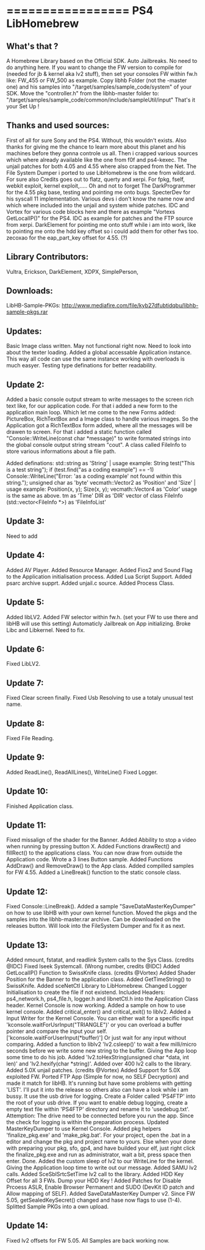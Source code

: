 =================
PS4 LibHomebrew
=================

## What's that ?
 A Homebrew Library based on the Official SDK.
 Auto Jailbreaks. No need to do anything here.
 If you want to change the FW version to compile for (needed for jb & kernel aka lv2 stuff),
 then set your consoles FW within fw.h like: FW_455 or FW_500 as example.
 Copy libhb Folder (not the -master one) and his samples into "/target/samples/sample_code/system" of your SDK.
 Move the "controller.h" from the libhb-master folder to: "/target/samples/sample_code/common/include/sampleUtil/input"
 That's it your Set Up !
 
## Thanks and used sources:
 First of all for sure Sony and the PS4. Without, this wouldn't exists. Also thanks for giving me the chance to learn more about this planet and his machines
 before they gonna controle us all.
 Then i crapped various sources which where already available like the one from f0f and ps4-kexec. The unjail patches for both 4.05 and 4.55
 where also crapped from the Net. The File System Dumper i ported to use LibHomebrew is the one from wildcard.
 For sure also Credits goes out to flatz, querty and xerpi. For fpkg, fself, webkit exploit, kernel exploit,.....
 Oh and not to forget The DarkProgrammer for the 4.55 pkg base, testing and pointing me onto bugs.
 SpecterDev for his syscall 11 implementation. Various devs i don't know the name now and which where included into the unjail and system whide patches.
 IDC and Vortex for various code blocks here and there as example "Vortexs GetLocalIP()" for the PS4. IDC as example for patches and the FTP source from xerpi.
 DarkElement for pointing me onto stuff while i am into work, like to pointing me onto the hdd key offset so i could add them for other fws too.
 zecoxao for the eap_part_key offset for 4.55. (?)

## Library Contributors:
 Vultra, Erickson, DarkElement, XDPX, SimplePerson,
 
## Downloads:
 LibHB-Sample-PKGs: http://www.mediafire.com/file/kyb27dfubtidqbu/libhb-sample-pkgs.rar


## Updates:
Basic Image class written. May not functional right now. Need to look into about the texter loading.
Added a global accessable Application instance. This way all code can use the same instance working with overloads is much easyer.
Testing type definations for better readability.

## Update 2:
Added a basic console output stream to write messages to the screen rich text like, for our application code. For that i added a new form to the application main loop.
Which let me come to the new Forms added: PictureBox, RichTextBox and a Image class to handle various images. So the Application got a RichTextBox form added,
where all the messages will be drawen to screen. For that i added a static function called "Console::WriteLine(const char *message)" to write formated 
strings into the global console output string stream "cout". A class called FileInfo to store various informations about a file path.

Added definations:
 std::string as 'String' | usage example: String test("This is a test string"); if (test.find("as a coding example") == -1) Console::WriteLine("Error: 'as a coding example' not found within this string.");
 unsigned char as 'byte'
 vecmath::Vector2 as 'Position' and 'Size' | usage example: Position(x, y); Size(x, y); 
 vecmath::Vector4 as 'Color' usage is the same as above.
 tm as 'Time'
 DIR as 'DIR'
 vector of class FileInfo (std::vector<FileInfo *>) as 'FileInfoList'
 
## Update 3:
  Need to add
  
## Update 4:
 Added AV Player.
 Added Resource Manager.
 Added Fios2 and Sound Flag to the Application initialisation process.
 Added Lua Script Support.
 Added psarc archive supprt.
 Added unjail.c source.
 Added Process Class.
 
## Update 5:
 Added libLV2.
 Added FW selector within fw.h. (set your FW to use there and libHB will use this setting)
 Automaticly Jailbreak on App initializing.
 Broke Libc and Libkernel. Need to fix.
 
## Update 6:
 Fixed LibLV2.
 
## Update 7:
 Fixed Clear screen finally.
 Fixed Usb Resolving to use a totaly unusual test name.
 
## Update 8:
 Fixed File Reading.
 
## Update 9:
 Added ReadLine(), ReadAllLines(), WriteLine()
 Fixed Logger.
 
## Update 10:
 Finished Application class.
 
## Update 11:
 Fixed missalign of the shader for the Banner.
 Added Abbility to stop a video when running by pressing button X.
 Added Functions drawRect() and fillRect() to the applications class. You can now draw from outside the Application code.
 Wrote a 3 lines Button sample.
 Added Functions AddDraw() and RemoveDraw() to the App class.
 Added compilled samples for FW 4.55.
 Added a LineBreak() function to the static console class.
 
## Update 12:
 Fixed Console::LineBreak().
 Added a sample "SaveDataMasterKeyDumper" on how to use libHB with your own kernel function.
 Moved the pkgs and the samples into the libhb-master.rar archive. Can be downloaded on the releases button.
 Will look into the FileSystem Dumper and fix it as next.
 
## Update 13:
 Added nmount, fstatat, and readlink System calls to the Sys Class. (credits @IDC)
 Fixed lseek Systemcall. (Wrong number, credits @IDC)
 Added GetLocalIP() Function to SwissKnife class. (credits @Vortex)
 Added Shader Position for the Banner to the application class.
 Added GetTimeString() to SwissKnife.
 Added sceNetCtl Library to LibHomebrew.
 Changed Logger Initialisation to create the file if not existend.
 Included Headers: ps4_network.h, ps4_file.h, logger.h and libnetCtl.h into the Application Class header.
 Kernel Console is now working.
 Added a sample on how to use kernel console.
 Added critical_enter() and critical_exit() to liblv2.
 Added a Input Writer for the Kernel Console. You can either wait for a specific input 'kconsole.waitForUsrInput("TRIANGLE")'
  or you can overload a buffer pointer and compare the input your self. ['kconsole.waitForUserInput(*buffer)']
  Or just wait for any input without comparing.
 Added a function to liblv2 'lv2.csleep()' to wait a few milli/micro seconds before we write some new string to the buffer. Giving the App loop some time to do his job.
 Added 'lv2.toHexString(unsigned char *data, int len)' and 'lv2.hexify(char *string)'.
 Added over 400 lv2 calls to the library.
 Added 5.0X unjail patches. (credits @Vortex)
 Added Support for 5.0X exploited FW.
 Ported FTP App (Simple for now, no SELF Decryption) and made it match for libHB. It's running but have some problems with getting 'LIST'.
  I'll put it into the release so others also can have a look while i am bussy.
  It use the usb drive for logging. Create a Folder called 'PS4FTP' into the root of your usb drive. If you want to enable debug logging,
  create a empty text file within 'PS4FTP' directory and rename it to 'usedebug.txt'.
  Attemption: The drive need to be connected before you run the app. Since the check for logging is within the preparation process.
 Updated MasterKeyDumper to use Kernel Console.
 Added pkg helpers 'finalize_pkg.exe' and 'make_pkg.bat'. For your project, open the .bat in a editor and change the pkg and project name to yours.
  Else when your done with preparing your pkg, sfo, gp4, and have builded your elf, just right click the finalize_pkg.exe and run as administrator, wait a bit, press space then enter. Done.
 Added the custom sleep of lv2 to our WriteLine for the kernel. Giving the Application loop time to write out our message.
 Added SAMU lv2 calls.
 Added SceSblSrtcSetTime lv2 call to the library.
 Added HDD Key Offset for all 3 FWs. Dump your HDD Key !
 Added Patches for Disable Prcoess ASLR, Enable Browser Permanent and SUDO (DevKit ID patch and Allow mapping of SELF).
 Added SaveDataMasterKey Dumper v2. Since FW 5.05, getSealedKeySecret() changed and hase now flags to use (1-4).
 Splitted Sample PKGs into a own upload.
 
## Update 14:
 Fixed lv2 offsets for FW 5.05.
 All Samples are back working now.
